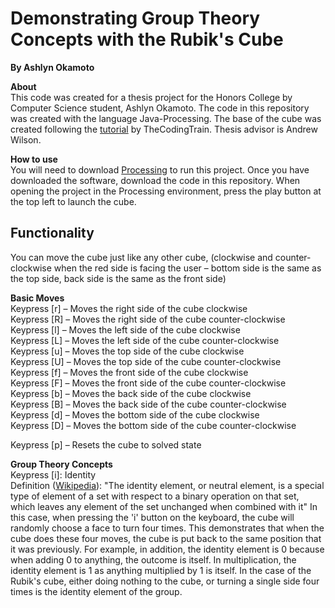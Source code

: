 # Demonstrating Group Theory Concepts with the Rubik's Cube  
**By Ashlyn Okamoto**  

**About**  
This code was created for a thesis project for the Honors College by Computer Science student, Ashlyn Okamoto. The code in this repository was created with the language Java-Processing. The base of the cube was created following the [tutorial](https://thecodingtrain.com/CodingChallenges/142.1-rubiks-cube.html) by TheCodingTrain. Thesis advisor is Andrew Wilson.  


**How to use**  
You will need to download [Processing](https://processing.org/) to run this project. Once you have downloaded the software, download the code in this repository. When opening the project in the Processing environment, press the play button at the top left to launch the cube. 

## Functionality  
You can move the cube just like any other cube, (clockwise and counter-clockwise when the red side is facing the user – bottom side is the same as the top side, back side is the same as the front side)

**Basic Moves**  
Keypress [r] – Moves the right side of the cube clockwise  
Keypress [R] – Moves the right side of the cube counter-clockwise  
Keypress [l] – Moves the left side of the cube clockwise   
Keypress [L] – Moves the left side of the cube counter-clockwise  
Keypress [u]  – Moves the top side of the cube clockwise  
Keypress [U] – Moves the top side of the cube counter-clockwise  
Keypress [f] – Moves the front side of the cube clockwise  
Keypress [F] – Moves the front side of the cube counter-clockwise  
Keypress [b] – Moves the back side of the cube clockwise  
Keypress [B] – Moves the back side of the cube counter-clockwise  
Keypress [d] – Moves the bottom side of the cube clockwise  
Keypress [D] – Moves the bottom side of the cube counter-clockwise  

Keypress [p] – Resets the cube to solved state  

**Group Theory Concepts**  
Keypress [i]: Identity  
Definition ([Wikipedia](https://en.wikipedia.org/wiki/Identity_element)):
"The identity element, or neutral element, is a special type of element of a set with respect to a binary operation on that set, which leaves any element of the set unchanged when combined with it"
In this case, when pressing the 'i' button on the keyboard, the cube will randomly choose a face to turn four times. This demonstrates that when the cube does these four moves, the cube is put back to the same position that it was previously.
For example, in addition, the identity element is 0 because when adding 0 to anything, the outcome is itself. In multiplication, the identity element is 1 as anything multiplied by 1 is itself. In the case of the Rubik's cube, either doing nothing to the cube, or turning a single side four times is the identity element of the group.



